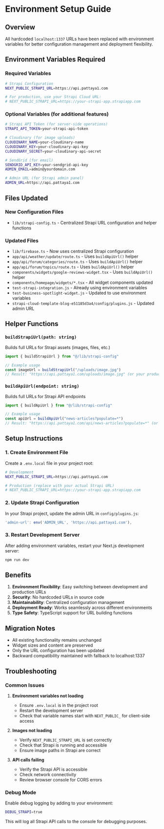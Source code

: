 # Environment Setup Guide

## Overview
All hardcoded `localhost:1337` URLs have been replaced with environment variables for better configuration management and deployment flexibility.

## Environment Variables Required

### Required Variables
```bash
# Strapi Configuration
NEXT_PUBLIC_STRAPI_URL=https://api.pattaya1.com

# For production, use your Strapi Cloud URL:
# NEXT_PUBLIC_STRAPI_URL=https://your-strapi-app.strapiapp.com
```

### Optional Variables (for additional features)
```bash
# Strapi API Token (for server-side operations)
STRAPI_API_TOKEN=your-strapi-api-token

# Cloudinary (for image uploads)
CLOUDINARY_NAME=your-cloudinary-name
CLOUDINARY_KEY=your-cloudinary-api-key
CLOUDINARY_SECRET=your-cloudinary-api-secret

# SendGrid (for email)
SENDGRID_API_KEY=your-sendgrid-api-key
ADMIN_EMAIL=admin@yourdomain.com

# Admin URL (for Strapi admin panel)
ADMIN_URL=https://api.pattaya1.com
```

## Files Updated

### New Configuration Files
- `lib/strapi-config.ts` - Centralized Strapi URL configuration and helper functions

### Updated Files
- `lib/firebase.ts` - Now uses centralized Strapi configuration
- `app/api/weather/update/route.ts` - Uses `buildApiUrl()` helper
- `app/api/forum/categories/route.ts` - Uses `buildApiUrl()` helper
- `app/api/forum/topics/route.ts` - Uses `buildApiUrl()` helper
- `components/widgets/google-reviews-widget.tsx` - Uses `buildApiUrl()` helper
- `components/homepage/widgets/*.tsx` - All widget components updated
- `test-strapi-integration.js` - Already using environment variables
- `test-business-spotlight-widget.js` - Updated to use environment variables
- `strapi-cloud-template-blog-e51185d3a4/config/plugins.js` - Updated admin URL

## Helper Functions

### `buildStrapiUrl(path: string)`
Builds full URLs for Strapi assets (images, files, etc.)
```typescript
import { buildStrapiUrl } from "@/lib/strapi-config"

// Example usage
const imageUrl = buildStrapiUrl("/uploads/image.jpg")
// Result: "https://api.pattaya1.com/uploads/image.jpg" (or your production URL)
```

### `buildApiUrl(endpoint: string)`
Builds full URLs for Strapi API endpoints
```typescript
import { buildApiUrl } from "@/lib/strapi-config"

// Example usage
const apiUrl = buildApiUrl("news-articles?populate=*")
// Result: "https://api.pattaya1.com/api/news-articles?populate=*" (or your production URL)
```

## Setup Instructions

### 1. Create Environment File
Create a `.env.local` file in your project root:
```bash
# Development
NEXT_PUBLIC_STRAPI_URL=https://api.pattaya1.com

# Production (replace with your actual Strapi URL)
# NEXT_PUBLIC_STRAPI_URL=https://your-strapi-app.strapiapp.com
```

### 2. Update Strapi Configuration
In your Strapi project, update the admin URL in `config/plugins.js`:
```javascript
'admin-url': env('ADMIN_URL', 'https://api.pattaya1.com'),
```

### 3. Restart Development Server
After adding environment variables, restart your Next.js development server:
```bash
npm run dev
```

## Benefits

1. **Environment Flexibility**: Easy switching between development and production URLs
2. **Security**: No hardcoded URLs in source code
3. **Maintainability**: Centralized configuration management
4. **Deployment Ready**: Works seamlessly across different environments
5. **Type Safety**: TypeScript support for URL building functions

## Migration Notes

- All existing functionality remains unchanged
- Widget sizes and content are preserved
- Only the URL configuration has been updated
- Backward compatibility maintained with fallback to localhost:1337

## Troubleshooting

### Common Issues

1. **Environment variables not loading**
   - Ensure `.env.local` is in the project root
   - Restart the development server
   - Check that variable names start with `NEXT_PUBLIC_` for client-side access

2. **Images not loading**
   - Verify `NEXT_PUBLIC_STRAPI_URL` is set correctly
   - Check that Strapi is running and accessible
   - Ensure image paths in Strapi are correct

3. **API calls failing**
   - Verify the Strapi API is accessible
   - Check network connectivity
   - Review browser console for CORS errors

### Debug Mode
Enable debug logging by adding to your environment:
```bash
DEBUG_STRAPI=true
```

This will log all Strapi API calls to the console for debugging purposes. 